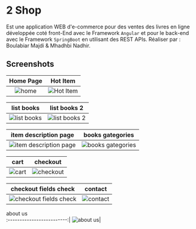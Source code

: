 
# 2 Shop
Est une application WEB d'e-commerce pour des ventes des livres en ligne développée coté front-End avec le Framework `Angular` et pour le back-end avec le Framework `SpringBoot`
en utilisant des REST APIs.
Réaliser par : Boulabiar Majdi & Mhadhbi Nadhir.

## Screenshots

Home Page               |  Hot Item               
:-------------------------:|:-------------------------:|
![home](https://user-images.githubusercontent.com/50002456/147712563-c06d8b12-d7df-40e7-9015-527d3a63031a.png?raw=true)|![Hot Item](https://user-images.githubusercontent.com/50002456/147712569-a13b5e0b-613f-47b3-b588-06d31c8bd629.png?raw=true)|

list books         |  list books 2       
:-------------------------:|:-------------------------:|
![list books](https://user-images.githubusercontent.com/50002456/147712574-3c873547-507e-4825-b530-5445054ae564.png)|![list books 2](https://user-images.githubusercontent.com/50002456/147712582-2bc64fb6-1ff8-4f46-ac58-7f92aafa2cfa.png)

item description page                 | books gategories       
:-------------------------:|:-------------------------:|
![item description page](https://user-images.githubusercontent.com/50002456/147712594-f2534f54-d2d9-4118-b5c6-875a2d11daac.png)|![books gategories](https://user-images.githubusercontent.com/50002456/147712601-c0cd4334-be05-478b-a0a7-ebe0119e5991.png)

cart         |  checkout              
:-------------------------:|:-------------------------:|
![cart](https://user-images.githubusercontent.com/50002456/147712611-cbb50eca-ccc9-41d0-9333-0422f92fdb24.png)|![checkout](https://user-images.githubusercontent.com/50002456/147712617-32ed1ec8-3855-4a6f-8295-fec4d6358468.png)

checkout fields check         |  contact         
:-------------------------:|:-------------------------:|
![checkout fields check](https://user-images.githubusercontent.com/50002456/147712625-7c9a256b-71d3-4a52-925c-6dee4348fcdb.png)|![contact](https://user-images.githubusercontent.com/50002456/147712632-2529c519-a923-4693-b27a-1cd3561c509e.png)

about us            
:-------------------------:|
![about us](https://user-images.githubusercontent.com/50002456/147712647-dbe759a3-fdc2-4a63-b7e9-4add58f8ecfb.png)|
